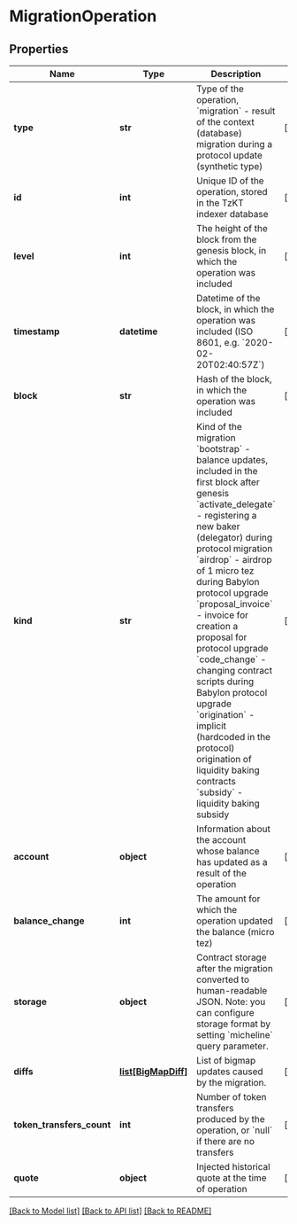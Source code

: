 # MigrationOperation

## Properties
Name | Type | Description | Notes
------------ | ------------- | ------------- | -------------
**type** | **str** | Type of the operation, &#x60;migration&#x60; - result of the context (database) migration during a protocol update (synthetic type) | [optional] 
**id** | **int** | Unique ID of the operation, stored in the TzKT indexer database | [optional] 
**level** | **int** | The height of the block from the genesis block, in which the operation was included | [optional] 
**timestamp** | **datetime** | Datetime of the block, in which the operation was included (ISO 8601, e.g. &#x60;2020-02-20T02:40:57Z&#x60;) | [optional] 
**block** | **str** | Hash of the block, in which the operation was included | [optional] 
**kind** | **str** | Kind of the migration  &#x60;bootstrap&#x60; - balance updates, included in the first block after genesis &#x60;activate_delegate&#x60; - registering a new baker (delegator) during protocol migration &#x60;airdrop&#x60; - airdrop of 1 micro tez during Babylon protocol upgrade &#x60;proposal_invoice&#x60; - invoice for creation a proposal for protocol upgrade &#x60;code_change&#x60; - changing contract scripts during Babylon protocol upgrade &#x60;origination&#x60; - implicit (hardcoded in the protocol) origination of liquidity baking contracts &#x60;subsidy&#x60; - liquidity baking subsidy | [optional] 
**account** | **object** | Information about the account whose balance has updated as a result of the operation | [optional] 
**balance_change** | **int** | The amount for which the operation updated the balance (micro tez) | [optional] 
**storage** | **object** | Contract storage after the migration converted to human-readable JSON. Note: you can configure storage format by setting &#x60;micheline&#x60; query parameter. | [optional] 
**diffs** | [**list[BigMapDiff]**](BigMapDiff.md) | List of bigmap updates caused by the migration. | [optional] 
**token_transfers_count** | **int** | Number of token transfers produced by the operation, or &#x60;null&#x60; if there are no transfers | [optional] 
**quote** | **object** | Injected historical quote at the time of operation | [optional] 

[[Back to Model list]](../README.md#documentation-for-models) [[Back to API list]](../README.md#documentation-for-api-endpoints) [[Back to README]](../README.md)

